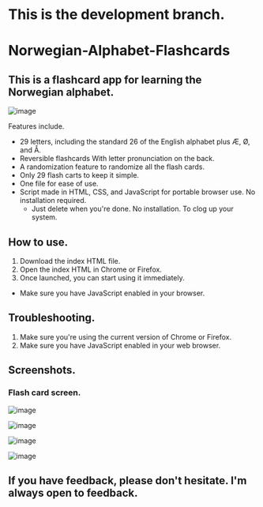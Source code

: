 # This is the development branch.
# Norwegian-Alphabet-Flashcards
## This is a flashcard app for learning the Norwegian alphabet.

![image](https://github.com/user-attachments/assets/fd0c2166-bf97-449d-8113-02150ffaee83)

Features include.
- 29 letters, including the standard 26 of the English alphabet plus Æ, Ø, and Å.
- Reversible flashcards With letter pronunciation on the back.
- A randomization feature to randomize all the flash cards.
- Only 29 flash carts to keep it simple.
- One file for ease of use.
- Script made in HTML, CSS, and JavaScript for portable browser use. No installation required.
  - Just delete when you're done. No installation. To clog up your system.


## How to use.
1. Download the index HTML file.
2. Open the index HTML in Chrome or Firefox.
3. Once launched, you can start using it immediately.
  - Make sure you have JavaScript enabled in your browser.

## Troubleshooting.
1. Make sure you're using the current version of Chrome or Firefox.
2. Make sure you have JavaScript enabled in your web browser.

## Screenshots.
### Flash card screen.
![image](https://github.com/user-attachments/assets/fd0c2166-bf97-449d-8113-02150ffaee83)

![image](https://github.com/user-attachments/assets/47fbd157-0544-47ce-a545-0c63625c272a)

![image](https://github.com/user-attachments/assets/f3ac24b0-0648-4cf4-ac09-cdab0faef4fa)

![image](https://github.com/user-attachments/assets/5852c0e0-38d4-4e5e-96d0-75229020aa94)



## If you have feedback, please don't hesitate. I'm always open to feedback.
  
